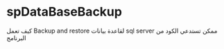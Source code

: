 # spDataBaseBackup
كيف تعمل
Backup and restore 
لقاعدة بيانات 
sql server 
ممكن تستدعي الكود من البرنامج 
